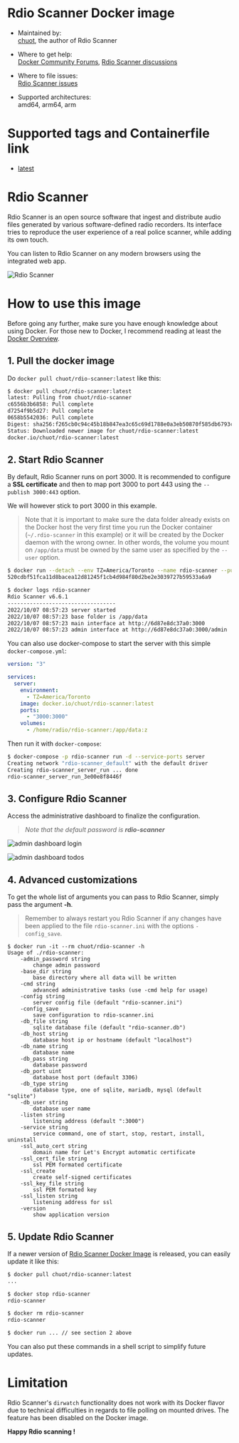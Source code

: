 # Rdio Scanner Docker image

- Maintained by:<br>[chuot](https://github.com/chuot), the author of Rdio Scanner

- Where to get help:<br>[Docker Community Forums](https://forums.docker.com/), [Rdio Scanner discussions](https://github.com/chuot/rdio-scanner/discussions)

- Where to file issues:<br>[Rdio Scanner issues](https://github.com/chuot/rdio-scanner/issues)

- Supported architectures:<br>amd64, arm64, arm

# Supported tags and Containerfile link

- [latest](https://github.com/chuot/rdio-scanner/blob/master/Containerfile)


# Rdio Scanner

Rdio Scanner is an open source software that ingest and distribute audio files generated by various software-defined radio recorders. Its interface tries to reproduce the user experience of a real police scanner, while adding its own touch.

You can listen to Rdio Scanner on any modern browsers using the integrated web app.

![Rdio Scanner](https://github.com/chuot/rdio-scanner/raw/master/docs/images/rdio-scanner.png)

# How to use this image

Before going any further, make sure you have enough knowledge about using Docker. For those new to Docker, I recommend reading at least the [Docker Overview](https://docs.docker.com/get-started/overview/).

## 1. Pull the docker image

Do `docker pull chuot/rdio-scanner:latest` like this:

```bash
$ docker pull chuot/rdio-scanner:latest
latest: Pulling from chuot/rdio-scanner
c6556b3b6858: Pull complete 
d7254f9b5d27: Pull complete 
0658b5542036: Pull complete 
Digest: sha256:f265cb0c94c45b18b847ea3c65c69d1788e0a3eb50870f585db6793c7d96047b
Status: Downloaded newer image for chuot/rdio-scanner:latest
docker.io/chuot/rdio-scanner:latest
```

## 2. Start Rdio Scanner

By default, Rdio Scanner runs on port 3000. It is recommended to configure a **SSL certificate** and then to map port 3000 to port 443 using the `--publish 3000:443` option.

We will however stick to port 3000 in this example.

> Note that it is important to make sure the data folder already exists on the Docker host the very first time you run the Docker container (`~/.rdio-scanner` in this example) or it will be created by the Docker daemon with the wrong owner. In other words, the volume you mount on `/app/data` must be owned by the same user as specified by the `--user` option.

```bash
$ docker run --detach --env TZ=America/Toronto --name rdio-scanner --publish 3000:3000 --restart always --user $(id -u):$(id -g) --volume ~/.rdio-scanner:/app/data chuot/rdio-scanner:latest
520cdbf51fca11d8bacea12d81245f1cb4d984f80d2be2e3039727b59533a6a9

$ docker logs rdio-scanner
Rdio Scanner v6.6.1
----------------------------------
2022/10/07 08:57:23 server started
2022/10/07 08:57:23 base folder is /app/data
2022/10/07 08:57:23 main interface at http://6d87e8dc37a0:3000
2022/10/07 08:57:23 admin interface at http://6d87e8dc37a0:3000/admin
```

You can also use docker-compose to start the server with this simple `docker-compose.yml`:

```yaml
version: "3"

services:
  server: 
    environment: 
      - TZ=America/Toronto
    image: docker.io/chuot/rdio-scanner:latest
    ports:
      - "3000:3000"
    volumes:
      - /home/radio/rdio-scanner:/app/data:z
```

Then run it with `docker-compose`:

```bash
$ docker-compose -p rdio-scanner run -d --service-ports server
Creating network "rdio-scanner_default" with the default driver
Creating rdio-scanner_server_run ... done
rdio-scanner_server_run_3e00e8f8446f
```

## 3. Configure Rdio Scanner

Access the administrative dashboard to finalize the configuration.

> _Note that the default password is **rdio-scanner**_

![admin dashboard login](https://github.com/chuot/rdio-scanner/raw/master/docs/images/admin-login.png)

![admin dashboard todos](https://github.com/chuot/rdio-scanner/raw/master/docs/images/admin-todos.png)

## 4. Advanced customizations

To get the whole list of arguments you can pass to Rdio Scanner, simply pass the argument **-h**.

> Remember to always restart you Rdio Scanner if any changes have been applied to the file `rdio-scanner.ini` with the options `-config_save`.

```
$ docker run -it --rm chuot/rdio-scanner -h
Usage of ./rdio-scanner:
    -admin_password string
        change admin password
    -base_dir string
        base directory where all data will be written
    -cmd string
        advanced administrative tasks (use -cmd help for usage)
    -config string
        server config file (default "rdio-scanner.ini")
    -config_save
        save configuration to rdio-scanner.ini
    -db_file string
        sqlite database file (default "rdio-scanner.db")
    -db_host string
        database host ip or hostname (default "localhost")
    -db_name string
        database name
    -db_pass string
        database password
    -db_port uint
        database host port (default 3306)
    -db_type string
        database type, one of sqlite, mariadb, mysql (default "sqlite")
    -db_user string
        database user name
    -listen string
        listening address (default ":3000")
    -service string
        service command, one of start, stop, restart, install, uninstall
    -ssl_auto_cert string
        domain name for Let's Encrypt automatic certificate
    -ssl_cert_file string
        ssl PEM formated certificate
    -ssl_create
        create self-signed certificates
    -ssl_key_file string
        ssl PEM formated key
    -ssl_listen string
        listening address for ssl
    -version
        show application version
```

## 5. Update Rdio Scanner

If a newer version of [Rdio Scanner Docker Image](https://hub.docker.com/r/chuot/rdio-scanner) is released, you can easily update it like this:

```bash
$ docker pull chuot/rdio-scanner:latest
...

$ docker stop rdio-scanner
rdio-scanner

$ docker rm rdio-scanner
rdio-scanner

$ docker run ... // see section 2 above
```

You can also put these commands in a shell script to simplify future updates.

# Limitation

Rdio Scanner's `dirwatch` functionality does not work with its Docker flavor due to technical difficulties in regards to file polling on mounted drives. The feature has been disabled on the Docker image.

**Happy Rdio scanning !**